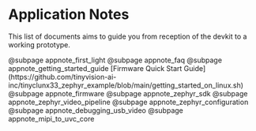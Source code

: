 # Application Notes

This list of documents aims to guide you from reception of the devkit to a working prototype.

<div class="grid">
@subpage appnote_first_light
@subpage appnote_faq
@subpage appnote_getting_started_guide
[Firmware Quick Start Guide](https://github.com/tinyvision-ai-inc/tinyclunx33_zephyr_example/blob/main/getting_started_on_linux.sh)
@subpage appnote_firmware
@subpage appnote_zephyr_sdk
@subpage appnote_zephyr_video_pipeline
@subpage appnote_zephyr_configuration
@subpage appnote_debugging_usb_video
@subpage appnote_mipi_to_uvc_core

</div>

